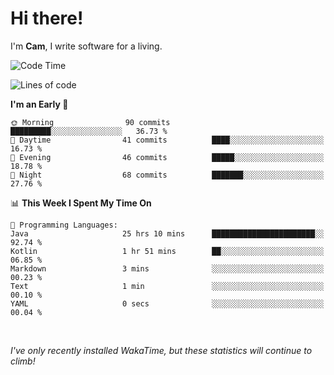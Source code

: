 # Hi there!
I'm **Cam**, I write software for a living.

<!--START_SECTION:waka-->
![Code Time](http://img.shields.io/badge/Code%20Time-141%20hrs%2034%20mins-blue)

![Lines of code](https://img.shields.io/badge/From%20Hello%20World%20I%27ve%20Written-47.1%20thousand%20lines%20of%20code-blue)

**I'm an Early 🐤** 

```text
🌞 Morning                90 commits          █████████░░░░░░░░░░░░░░░░   36.73 % 
🌆 Daytime                41 commits          ████░░░░░░░░░░░░░░░░░░░░░   16.73 % 
🌃 Evening                46 commits          █████░░░░░░░░░░░░░░░░░░░░   18.78 % 
🌙 Night                  68 commits          ███████░░░░░░░░░░░░░░░░░░   27.76 % 
```


📊 **This Week I Spent My Time On** 

```text
💬 Programming Languages: 
Java                     25 hrs 10 mins      ███████████████████████░░   92.74 % 
Kotlin                   1 hr 51 mins        ██░░░░░░░░░░░░░░░░░░░░░░░   06.85 % 
Markdown                 3 mins              ░░░░░░░░░░░░░░░░░░░░░░░░░   00.23 % 
Text                     1 min               ░░░░░░░░░░░░░░░░░░░░░░░░░   00.10 % 
YAML                     0 secs              ░░░░░░░░░░░░░░░░░░░░░░░░░   00.04 % 
```


<!--END_SECTION:waka-->

<br>

_I've only recently installed WakaTime, but these statistics will continue to climb!_
